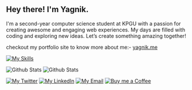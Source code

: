 ## Hey there! I'm Yagnik.

I'm a second-year computer science student at KPGU with a passion for creating awesome and engaging web experiences. My days are filled with coding and exploring new ideas. Let’s create something amazing together!

checkout my portfolio site to know more about me:- [yagnik.me](https://yagnik.me)

[![My Skills](https://skillicons.dev/icons?i=c,cpp,go,html,css,ts,react,next,svelte,astro,tailwind,materialui,nodejs,supabase,appwrite,postgres,mysql,mongodb,docker,git,python,fastapi,redis,vim&perline=8)](https://yagnik.me)

<picture>
  <source media="(prefers-color-scheme: dark)" srcset="https://github-readme-stats.vercel.app/api?username=yagnik-patel-47&theme=github_dark_dimmed&hide_border=true&count_private=true&hide=issues,contribs">
  <img alt="Github Stats" src="https://github-readme-stats.vercel.app/api?username=yagnik-patel-47&theme=swift&hide_border=true&count_private=true&hide=issues,contribs">
</picture>
<picture>
  <source media="(prefers-color-scheme: dark)" srcset="https://github-readme-stats.vercel.app/api/top-langs/?username=yagnik-patel-47&theme=github_dark_dimmed&hide_border=true&hide_progress=true">
  <img alt="Github Stats" src="https://github-readme-stats.vercel.app/api/top-langs/?username=yagnik-patel-47&theme=swift&hide_border=true&hide_progress=true">
</picture>

[![My Twitter](https://img.shields.io/badge/X-000?style=for-the-badge&logo=x&logoColor=white)](https://twitter.com/yagnik_pt)
[![My LinkedIn](https://img.shields.io/badge/linkedin-0A66C2?style=for-the-badge&logo=linkedin&logoColor=white)](https://linkedin.com/in/yagnikpt)
[![My Email](https://img.shields.io/badge/hello@yagnik.me-9e1b19?logo=gmail&style=for-the-badge&logoColor=white)](mailto:hello@yagnik.me)
[![Buy me a Coffee](https://img.shields.io/badge/by_me_a_coffee-FFDD00?style=for-the-badge&logo=buymeacoffee&logoColor=black)](https://buymeacoffee.com/yagnik)
